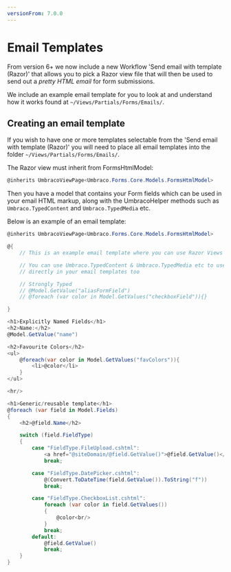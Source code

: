 ```yaml
---
versionFrom: 7.0.0
---
```


# Email Templates

From version 6+ we now include a new Workflow 'Send email with template (Razor)' that allows you to pick a Razor view file that will then be used to send out a *pretty HTML email* for form submissions. 

We include an example email template for you to look at and understand how it works found at `~/Views/Partials/Forms/Emails/`.

## Creating an email template
If you wish to have one or more templates selectable from the 'Send email with template (Razor)' you will need to place all email templates into the folder `~/Views/Partials/Forms/Emails/`.

The Razor view must inherit from FormsHtmlModel:

```csharp
@inherits UmbracoViewPage<Umbraco.Forms.Core.Models.FormsHtmlModel>
```

Then you have a model that contains your Form fields which can be used in your email HTML markup, along with the UmbracoHelper methods such as `Umbraco.TypedContent` and `Umbraco.TypedMedia` etc.

Below is an example of an email template:

```csharp
@inherits UmbracoViewPage<Umbraco.Forms.Core.Models.FormsHtmlModel>

@{
    // This is an example email template where you can use Razor Views to send HTML emails

    // You can use Umbraco.TypedContent & Umbraco.TypedMedia etc to use Images & content from your site
    // directly in your email templates too

    // Strongly Typed
    // @Model.GetValue("aliasFormField")
    // @foreach (var color in Model.GetValues("checkboxField")){}

}

<h1>Explicitly Named Fields</h1>
<h2>Name:</h2>
@Model.GetValue("name")

<h2>Favourite Colors</h2>
<ul>
    @foreach(var color in Model.GetValues("favColors")){
        <li>@color</li>
    }
</ul>

<hr/>

<h1>Generic/reusable template</h1>
@foreach (var field in Model.Fields)
{
    <h2>@field.Name</h2>

    switch (field.FieldType)
    {
        case "FieldType.FileUpload.cshtml":
            <a href="@siteDomain/@field.GetValue()">@field.GetValue()</a>
            break;

        case "FieldType.DatePicker.cshtml":
            @(Convert.ToDateTime(field.GetValue()).ToString("f"))
            break;

        case "FieldType.CheckboxList.cshtml":            
            foreach (var color in field.GetValues())
            {
                @color<br/>
            }
            break;
        default:
            @field.GetValue()
            break;
    }
}
```